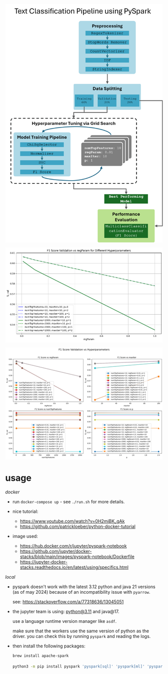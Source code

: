 ![](./docs/Pipeline%20Ilustration.png)

![](./docs/f1_val_hyper.png)

![](./docs/f1_val_hyper2.png)

# usage

_docker_

-   run `docker-compose up` - see `./run.sh` for more details.

-   nice tutorial:

    -   https://www.youtube.com/watch?v=0H2miBK_gAk
    -   https://github.com/patrickloeber/python-docker-tutorial

-   image used:

    -   https://hub.docker.com/r/jupyter/pyspark-notebook
    -   https://github.com/jupyter/docker-stacks/blob/main/images/pyspark-notebook/Dockerfile
    -   https://jupyter-docker-stacks.readthedocs.io/en/latest/using/specifics.html

_local_

-   pyspark doesn't work with the latest 3.12 python and java 21 versions (as of may 2024) because of an incompatibility issue with `pyarrow`.

    see: https://stackoverflow.com/a/77318636/13045051

-   the jupyter team is using: python@3.11 and java@17.

    use a language runtime version manager like `asdf`.

    make sure that the workers use the same version of python as the driver. you can check this by running `pyspark` and reading the logs.

-   then install the following packages:

    ```bash
    brew install apache-spark

    python3 -m pip install pyspark 'pyspark[sql]' 'pyspark[ml]' 'pyspark[streaming]'
    ```

